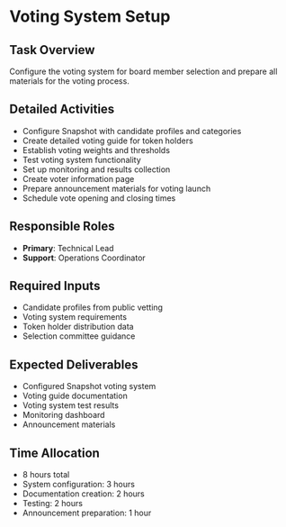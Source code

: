 # Voting System Setup

## Task Overview
Configure the voting system for board member selection and prepare all materials for the voting process.

## Detailed Activities
- Configure Snapshot with candidate profiles and categories
- Create detailed voting guide for token holders
- Establish voting weights and thresholds
- Test voting system functionality
- Set up monitoring and results collection
- Create voter information page
- Prepare announcement materials for voting launch
- Schedule vote opening and closing times

## Responsible Roles
- **Primary**: Technical Lead
- **Support**: Operations Coordinator

## Required Inputs
- Candidate profiles from public vetting
- Voting system requirements
- Token holder distribution data
- Selection committee guidance

## Expected Deliverables
- Configured Snapshot voting system
- Voting guide documentation
- Voting system test results
- Monitoring dashboard
- Announcement materials

## Time Allocation
- 8 hours total
- System configuration: 3 hours
- Documentation creation: 2 hours
- Testing: 2 hours
- Announcement preparation: 1 hour
